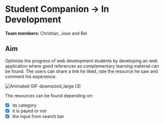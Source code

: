 # Student Companion → In Development

**Team members:** Christian, Jose and Bel

## Aim

Optimize the progress of web development students by developing an web application where good references as complementary learning material can be found.
The users can share a link he liked, rate the resource he saw and comment his experience.

![Animated GIF-downsized_large (3)](https://user-images.githubusercontent.com/59726580/114316049-1d5ff580-9b02-11eb-949e-c84f80703765.gif)

The resources can be found depending on:
- [x] its category
- [x] it is payed or not
- [x] the input from search bar
